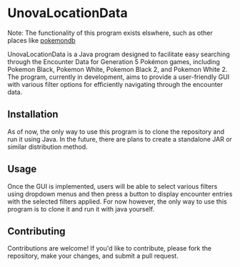 # UnovaLocationData

Note: The functionality of this program exists elswhere, such as other places like [pokemondb](https://pokemondb.net/location#tab=loc-unova)

UnovaLocationData is a Java program designed to facilitate easy searching through the Encounter Data for Generation 5 Pokémon games, including Pokemon Black, Pokemon White, Pokemon Black 2, and Pokemon White 2. The program, currently in development, aims to provide a user-friendly GUI with various filter options for efficiently navigating through the encounter data.

## Installation

As of now, the only way to use this program is to clone the repository and run it using Java. In the future, there are plans to create a standalone JAR or similar distribution method.

## Usage

Once the GUI is implemented, users will be able to select various filters using dropdown menus and then press a button to display encounter entries with the selected filters applied. For now however, the only way to use this program is to clone it and run it with java yourself.

## Contributing

Contributions are welcome! If you'd like to contribute, please fork the repository, make your changes, and submit a pull request.
